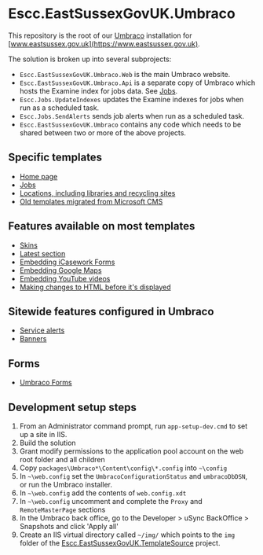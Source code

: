 # Escc.EastSussexGovUK.Umbraco

This repository is the root of our [Umbraco](http://umbraco.com/) installation for [www.eastsussex.gov.uk](https://www.eastsussex.gov.uk).

The solution is broken up into several subprojects:

*  `Escc.EastSussexGovUK.Umbraco.Web` is the main Umbraco website. 
*  `Escc.EastSussexGovUK.Umbraco.Api` is a separate copy of Umbraco which hosts the Examine index for jobs data. See [Jobs](Jobs.md). 
*  `Escc.Jobs.UpdateIndexes` updates the Examine indexes for jobs when run as a scheduled task. 
*  `Escc.Jobs.SendAlerts` sends job alerts when run as a scheduled task.
*  `Escc.EastSussexGovUK.Umbraco` contains any code which needs to be shared between two or more of the above projects.

## Specific templates
* [Home page](HomePage.md)
* [Jobs](Jobs.md)
* [Locations, including libraries and recycling sites](Location.md)
* [Old templates migrated from Microsoft CMS](MicrosoftCms.md)

## Features available on most templates
* [Skins](Skins.md)
* [Latest section](Latest.md)
* [Embedding iCasework Forms](ICaseworkForms.md)
* [Embedding Google Maps](GoogleMaps.md)
* [Embedding YouTube videos](YouTuve.md)
* [Making changes to HTML before it's displayed](ChangingHTML.md)

## Sitewide features configured in Umbraco
* [Service alerts](ServiceAlerts.md)
* [Banners](Banners.md)

## Forms
* [Umbraco Forms](UmbracoForms.md)

## Development setup steps

1. From an Administrator command prompt, run `app-setup-dev.cmd` to set up a site in IIS.
2. Build the solution
3. Grant modify permissions to the application pool account on the web root folder and all children
4. Copy `packages\Umbraco*\Content\config\*.config` into `~\config`
6. In `~\web.config` set the `UmbracoConfigurationStatus` and `umbracoDbDSN`, or run the Umbraco installer.
8. In `~\web.config` add the contents of `web.config.xdt`
7. In `~\web.config` uncomment and complete the `Proxy` and `RemoteMasterPage` sections
8. In the Umbraco back office, go to the Developer > uSync BackOffice > Snapshots and click 'Apply all'
9. Create an IIS virtual directory called `~/img/` which points to the `img` folder of the [Escc.EastSussexGovUK.TemplateSource](https://github.com/east-sussex-county-council/Escc.EastSussexGovUK) project.
